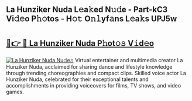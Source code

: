 ## La Hunziker Nuda L𝚎a𝚔ed N𝚞𝚍e - Part-kC3 Vi𝚍𝚎o P𝚑𝚘tos - H𝚘𝚝 O𝚗𝚕yf𝚊ns L𝚎a𝚔s UPJ5w

# <h2><a href="http://kf9ysy.oniu.top/?m=La+Hunziker+Nuda">🔗👉 🔴 La Hunziker Nuda P𝚑ot𝚘𝚜 V𝚒d𝚎o</a></h2>

[![La Hunziker Nuda Nu𝚍e𝚜](https://i.imgur.com/0qMVB7G.gif)](http://kf9ysy.oniu.top/?m=La+Hunziker+Nuda)
Virtual entertainer and multimedia creator La Hunziker Nuda, acclaimed for sharing dance and lifestyle knowledge through trending choreographies and compact clips. Skilled voice actor La Hunziker Nuda, celebrated for their exceptional talents and accomplishments in providing voiceovers for films, TV shows, and video games.  
